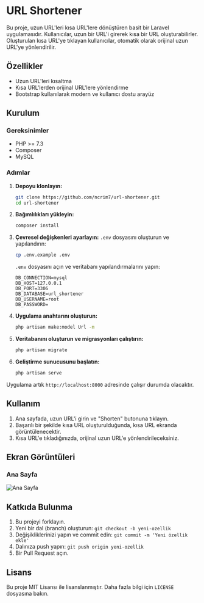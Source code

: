 # URL Shortener

Bu proje, uzun URL'leri kısa URL'lere dönüştüren basit bir Laravel uygulamasıdır. Kullanıcılar, uzun bir URL'i girerek kısa bir URL oluşturabilirler. Oluşturulan kısa URL'ye tıklayan kullanıcılar, otomatik olarak orijinal uzun URL'ye yönlendirilir.

## Özellikler

- Uzun URL'leri kısaltma
- Kısa URL'lerden orijinal URL'lere yönlendirme
- Bootstrap kullanılarak modern ve kullanıcı dostu arayüz

## Kurulum

### Gereksinimler

- PHP >= 7.3
- Composer
- MySQL

### Adımlar

1. **Depoyu klonlayın:**
    ```bash
    git clone https://github.com/ncrim7/url-shortener.git
    cd url-shortener
    ```

2. **Bağımlılıkları yükleyin:**
    ```bash
    composer install
    ```

3. **Çevresel değişkenleri ayarlayın:**
    `.env` dosyasını oluşturun ve yapılandırın:
    ```bash
    cp .env.example .env
    ```
    `.env` dosyasını açın ve veritabanı yapılandırmalarını yapın:
    ```env
    DB_CONNECTION=mysql
    DB_HOST=127.0.0.1
    DB_PORT=3306
    DB_DATABASE=url_shortener
    DB_USERNAME=root
    DB_PASSWORD=
    ```

4. **Uygulama anahtarını oluşturun:**
    ```bash
    php artisan make:model Url -m
    ```

5. **Veritabanını oluşturun ve migrasyonları çalıştırın:**
    ```bash
    php artisan migrate
    ```

6. **Geliştirme sunucusunu başlatın:**
    ```bash
    php artisan serve
    ```

Uygulama artık `http://localhost:8000` adresinde çalışır durumda olacaktır.

## Kullanım

1. Ana sayfada, uzun URL'i girin ve "Shorten" butonuna tıklayın.
2. Başarılı bir şekilde kısa URL oluşturulduğunda, kısa URL ekranda görüntülenecektir.
3. Kısa URL'e tıkladığınızda, orijinal uzun URL'e yönlendirileceksiniz.

## Ekran Görüntüleri

### Ana Sayfa
![Ana Sayfa](ss/UAiqGAt-Imgur.png)

## Katkıda Bulunma

1. Bu projeyi forklayın.
2. Yeni bir dal (branch) oluşturun: `git checkout -b yeni-ozellik`
3. Değişikliklerinizi yapın ve commit edin: `git commit -m 'Yeni özellik ekle'`
4. Dalınıza push yapın: `git push origin yeni-ozellik`
5. Bir Pull Request açın.

## Lisans

Bu proje MIT Lisansı ile lisanslanmıştır. Daha fazla bilgi için `LICENSE` dosyasına bakın.
